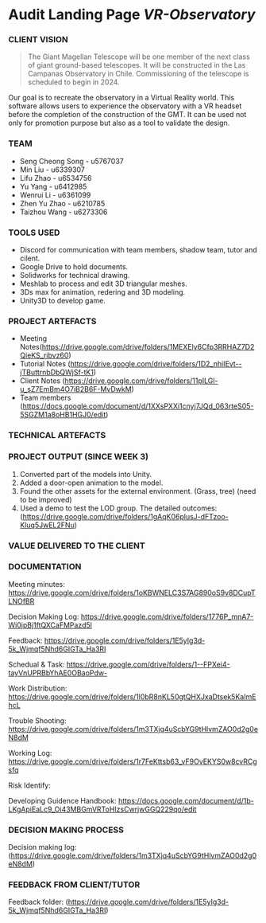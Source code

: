 # Audit Landing Page *VR-Observatory*

### CLIENT VISION
>The Giant Magellan Telescope will be one member of the next class of giant ground-based telescopes. It will be constructed in the Las Campanas Observatory in Chile. Commissioning of the telescope is scheduled to begin in 2024.

Our goal is to recreate the observatory in a Virtual Reality world. This software allows users to experience the observatory with a VR headset before the completion of the construction of the GMT. It can be used not only for promotion purpose but also as a tool to validate the design.

### TEAM
* Seng Cheong Song - u5767037
* Min Liu - u6339307
* Lifu Zhao - u6534756
* Yu Yang - u6412985
* Wenrui Li - u6361099
* Zhen Yu Zhao - u6210785
* Taizhou Wang - u6273306

### TOOLS USED
* Discord for communication with team members, shadow team, tutor and cilent.
* Google Drive to hold documents. 
* Solidworks for technical drawing. 
* Meshlab to process and edit 3D triangular meshes. 
* 3Ds max for animation, redering and 3D modeling. 
* Unity3D to develop game.

### PROJECT ARTEFACTS
* Meeting Notes(https://drive.google.com/drive/folders/1MEXEly6Cfp3RRHAZ7D2QieKS_ribvz60)
* Tutorial Notes (https://drive.google.com/drive/folders/1D2_nhiIEvt--jTButtrnbDbQWjSf-tK1)
* Client Notes (https://drive.google.com/drive/folders/11pILGl-u_sZ7EmBm4O7iB2B6F-MvDwkM)
* Team members (https://docs.google.com/document/d/1XXsPXXi1cnyj7JQd_063rteS05-5SGZM1a8oHB1HGJ0/edit)

### TECHNICAL ARTEFACTS


### PROJECT OUTPUT (SINCE WEEK 3)
1. Converted part of the models into Unity.
2. Added a door-open animation to the model.
3. Found the other assets for the external environment. (Grass, tree) (need to be improved)
4. Used a demo to test the LOD group.
The detailed outcomes: (https://drive.google.com/drive/folders/1gAqK06plusJ-dFTzoo-Kluq5JwEL2FNu)

### VALUE DELIVERED TO THE CLIENT

### DOCUMENTATION
Meeting minutes: https://drive.google.com/drive/folders/1oKBWNELC3S7AG890oS9v8DCupTLNOfBR

Decision Making Log: https://drive.google.com/drive/folders/1776P_mnA7-Wi0ipBj1ftQXCaFMPazd5l

Feedback: https://drive.google.com/drive/folders/1E5yIg3d-5k_Wjmqf5Nhd6GIGTa_Ha3RI

Schedual & Task: https://drive.google.com/drive/folders/1--FPXei4-tayVnUPRBbYhAE0OBaoPdw-

Work Distribution: https://drive.google.com/drive/folders/1l0bR8nKL50gtQHXJxaDtsek5KaImEhcL

Trouble Shooting: https://drive.google.com/drive/folders/1m3TXjq4uScbYG9tHlvmZAO0d2g0eN8dM

Working Log: https://drive.google.com/drive/folders/1r7FeKttsb63_vF9OvEKYS0w8cvRCgsfq

Risk Identify: 

Developing Guidence Handbook: https://docs.google.com/document/d/1b-LKgApiEaLc9_Oi43MBGmVRToHIzsCwrjwGGQ229qo/edit

### DECISION MAKING PROCESS
Decision making log: (https://drive.google.com/drive/folders/1m3TXjq4uScbYG9tHlvmZAO0d2g0eN8dM)

### FEEDBACK FROM CLIENT/TUTOR
Feedback folder: (https://drive.google.com/drive/folders/1E5yIg3d-5k_Wjmqf5Nhd6GIGTa_Ha3RI)


